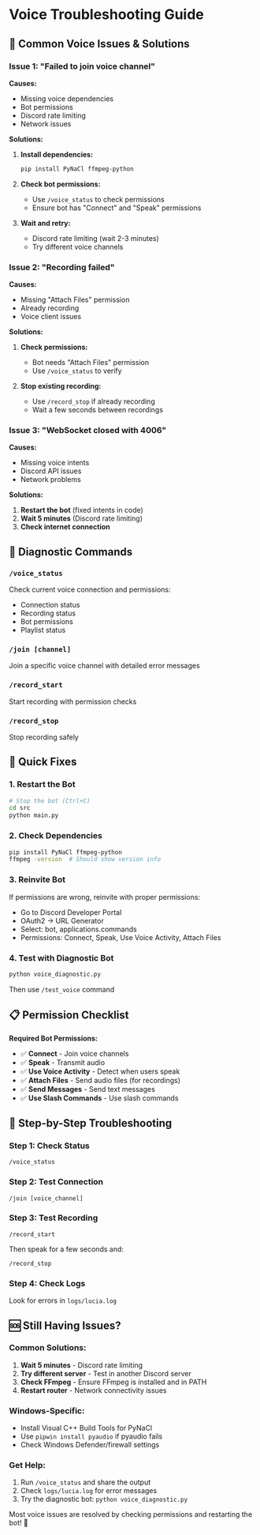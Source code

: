 # Voice Troubleshooting Guide

## 🎤 Common Voice Issues & Solutions

### **Issue 1: "Failed to join voice channel"**

**Causes:**
- Missing voice dependencies
- Bot permissions
- Discord rate limiting
- Network issues

**Solutions:**
1. **Install dependencies:**
   ```bash
   pip install PyNaCl ffmpeg-python
   ```

2. **Check bot permissions:**
   - Use `/voice_status` to check permissions
   - Ensure bot has "Connect" and "Speak" permissions

3. **Wait and retry:**
   - Discord rate limiting (wait 2-3 minutes)
   - Try different voice channels

### **Issue 2: "Recording failed"**

**Causes:**
- Missing "Attach Files" permission
- Already recording
- Voice client issues

**Solutions:**
1. **Check permissions:**
   - Bot needs "Attach Files" permission
   - Use `/voice_status` to verify

2. **Stop existing recording:**
   - Use `/record_stop` if already recording
   - Wait a few seconds between recordings

### **Issue 3: "WebSocket closed with 4006"**

**Causes:**
- Missing voice intents
- Discord API issues
- Network problems

**Solutions:**
1. **Restart the bot** (fixed intents in code)
2. **Wait 5 minutes** (Discord rate limiting)
3. **Check internet connection**

## 🔧 Diagnostic Commands

### **`/voice_status`**
Check current voice connection and permissions:
- Connection status
- Recording status
- Bot permissions
- Playlist status

### **`/join [channel]`**
Join a specific voice channel with detailed error messages

### **`/record_start`**
Start recording with permission checks

### **`/record_stop`**
Stop recording safely

## 🚨 Quick Fixes

### **1. Restart the Bot**
```bash
# Stop the bot (Ctrl+C)
cd src
python main.py
```

### **2. Check Dependencies**
```bash
pip install PyNaCl ffmpeg-python
ffmpeg -version  # Should show version info
```

### **3. Reinvite Bot**
If permissions are wrong, reinvite with proper permissions:
- Go to Discord Developer Portal
- OAuth2 → URL Generator
- Select: bot, applications.commands
- Permissions: Connect, Speak, Use Voice Activity, Attach Files

### **4. Test with Diagnostic Bot**
```bash
python voice_diagnostic.py
```
Then use `/test_voice` command

## 📋 Permission Checklist

**Required Bot Permissions:**
- ✅ **Connect** - Join voice channels
- ✅ **Speak** - Transmit audio
- ✅ **Use Voice Activity** - Detect when users speak
- ✅ **Attach Files** - Send audio files (for recordings)
- ✅ **Send Messages** - Send text messages
- ✅ **Use Slash Commands** - Use slash commands

## 🎯 Step-by-Step Troubleshooting

### **Step 1: Check Status**
```
/voice_status
```

### **Step 2: Test Connection**
```
/join [voice_channel]
```

### **Step 3: Test Recording**
```
/record_start
```
Then speak for a few seconds and:
```
/record_stop
```

### **Step 4: Check Logs**
Look for errors in `logs/lucia.log`

## 🆘 Still Having Issues?

### **Common Solutions:**
1. **Wait 5 minutes** - Discord rate limiting
2. **Try different server** - Test in another Discord server
3. **Check FFmpeg** - Ensure FFmpeg is installed and in PATH
4. **Restart router** - Network connectivity issues

### **Windows-Specific:**
- Install Visual C++ Build Tools for PyNaCl
- Use `pipwin install pyaudio` if pyaudio fails
- Check Windows Defender/firewall settings

### **Get Help:**
1. Run `/voice_status` and share the output
2. Check `logs/lucia.log` for error messages
3. Try the diagnostic bot: `python voice_diagnostic.py`

Most voice issues are resolved by checking permissions and restarting the bot! 🎤 